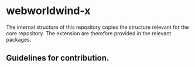 # webworldwind-x

The internal structure of this repository copies the structure relevant for 
the core repository. The extension are therefore provided in the relevant 
packages.

## Guidelines for contribution. 
 